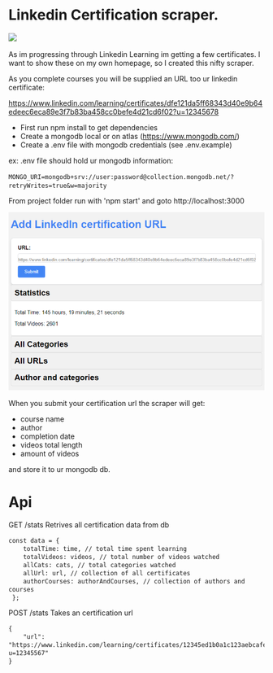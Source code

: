 # Linkedin Certification scraper.

![](https://github.com/toremann/linkedin-getcerts/workflows/prettier/badge.svg)

As im progressing through Linkedin Learning im getting a few certificates. I want to show these on my own homepage, so I created this nifty scraper.

As you complete courses you will be supplied an URL too ur linkedin certificate:

https://www.linkedin.com/learning/certificates/dfe121da5ff68343d40e9b64edeec6eca89e3f7b83ba458cc0befe4d21cd6f02?u=12345678

- First run npm install to get dependencies
- Create a mongodb local or on atlas (https://www.mongodb.com/)
- Create a .env file with mongodb credentials (see .env.example)

ex: .env file should hold ur mongodb information:

`MONGO_URI=mongodb+srv://user:password@collection.mongodb.net/?retryWrites=true&w=majority`

From project folder run with 'npm start' and goto http://localhost:3000

![alt text](/frontend.png)

When you submit your certification url the scraper will get:

- course name
- author
- completion date
- videos total length
- amount of videos

and store it to ur mongodb db. 

# Api

GET /stats
Retrives all certification data from db

```
const data = {
    totalTime: time, // total time spent learning
    totalVideos: videos, // total number of videos watched
    allCats: cats, // total categories watched
    allUrl: url, // collection of all certificates
    authorCourses: authorAndCourses, // collection of authors and courses
 };
```

POST /stats
Takes an certification url

```
{
    "url": "https://www.linkedin.com/learning/certificates/12345ed1b0a1c123aebcafea123453af5ff8d531671cd6bfe709326cd7033ce7?u=12345567"
}
```

